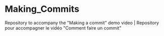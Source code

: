# Making_Commits
Repository to accompany the "Making a commit" demo video | Repository pour accompagner le vidéo "Comment faire un commit"
